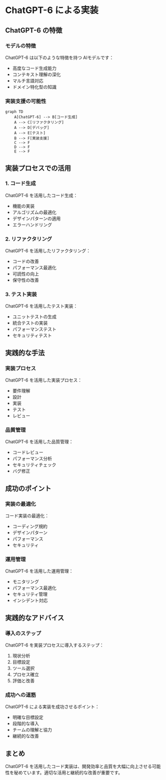# ChatGPT-6 による実装

## ChatGPT-6 の特徴

### モデルの特徴

ChatGPT-6 は以下のような特徴を持つ AIモデルです：

- 高度なコード生成能力
- コンテキスト理解の深化
- マルチ言語対応
- ドメイン特化型の知識

### 実装支援の可能性

```mermaid
graph TD
    A[ChatGPT-6] --> B[コード生成]
    A --> C[リファクタリング]
    A --> D[デバッグ]
    A --> E[テスト]
    B --> F[実装支援]
    C --> F
    D --> F
    E --> F
```

## 実装プロセスでの活用

### 1. コード生成

ChatGPT-6 を活用したコード生成：

- 機能の実装
- アルゴリズムの最適化
- デザインパターンの適用
- エラーハンドリング

### 2. リファクタリング

ChatGPT-6 を活用したリファクタリング：

- コードの改善
- パフォーマンス最適化
- 可読性の向上
- 保守性の改善

### 3. テスト実装

ChatGPT-6 を活用したテスト実装：

- ユニットテストの生成
- 統合テストの実装
- パフォーマンステスト
- セキュリティテスト

## 実践的な手法

### 実装プロセス

ChatGPT-6 を活用した実装プロセス：

- 要件理解
- 設計
- 実装
- テスト
- レビュー

### 品質管理

ChatGPT-6 を活用した品質管理：

- コードレビュー
- パフォーマンス分析
- セキュリティチェック
- バグ修正

## 成功のポイント

### 実装の最適化

コード実装の最適化：

- コーディング規約
- デザインパターン
- パフォーマンス
- セキュリティ

### 運用管理

ChatGPT-6 を活用した運用管理：

- モニタリング
- パフォーマンス最適化
- セキュリティ管理
- インシデント対応

## 実践的なアドバイス

### 導入のステップ

ChatGPT-6 を実装プロセスに導入するステップ：

1. 現状分析
2. 目標設定
3. ツール選択
4. プロセス確立
5. 評価と改善

### 成功への道筋

ChatGPT-6 による実装を成功させるポイント：

- 明確な目標設定
- 段階的な導入
- チームの理解と協力
- 継続的な改善

## まとめ

ChatGPT-6 を活用したコード実装は、開発効率と品質を大幅に向上させる可能性を秘めています。適切な活用と継続的な改善が重要です。
